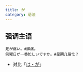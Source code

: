 ```yaml
---
title: が
category: 语法
---
```


## 强调主语

```example
足が痛い。#脚痛。
何曜日が一番忙しいですか。#星期几最忙？
```

- 对比「[は・が](ha-ga#强调)」
